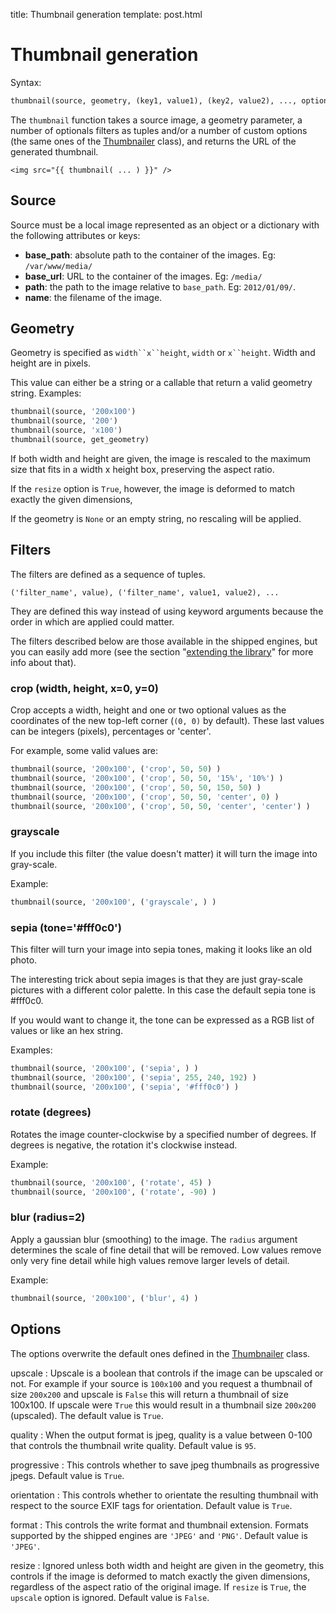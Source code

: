 title: Thumbnail generation
template: post.html


# Thumbnail generation

Syntax:

```python
thumbnail(source, geometry, (key1, value1), (key2, value2), ..., options)
```

The `thumbnail` function takes a source image, a geometry parameter, a number of optionals filters as tuples and/or a number of custom options (the same ones of the [Thumbnailer][thumbnailer] class), and returns the URL of the generated thumbnail.

```jinja
<img src="{{ thumbnail( ... ) }}" />
```


## Source

Source must be a local image represented as an object or a dictionary with the following attributes or keys:

* **base_path**: absolute path to the container of the images. Eg: `/var/www/media/`
* **base_url**: URL to the container of the images. Eg: `/media/`
* **path**: the path to the image relative to `base_path`. Eg: `2012/01/09/`.
* **name**: the filename of the image.


## Geometry

Geometry is specified as `width``x``height`, `width` or `x``height`.
Width and height are in pixels. 

This value can either be a string or a callable that return a valid geometry string. Examples:

```python
thumbnail(source, '200x100')
thumbnail(source, '200')
thumbnail(source, 'x100')
thumbnail(source, get_geometry)
```

If both width and height are given, the image is rescaled to the maximum size that fits in a width x height box, preserving the aspect ratio. 

If the `resize` option is `True`, however, the image is deformed to match exactly the given dimensions,

If the geometry is `None` or an empty string, no rescaling will be applied.


## Filters

The filters are defined as a sequence of tuples.

    ('filter_name', value), ('filter_name', value1, value2), ...

They are defined this way instead of using keyword arguments because the order in which are applied could matter.

The filters described below are those available in the shipped engines, but you can easily add more (see the section "[extending the library](extending.md#filters)" for more info about that).


### crop (width, height, x=0, y=0)

Crop accepts a width, height and one or two optional values as the coordinates of the new top-left corner (`(0, 0)` by default). These last values can be integers (pixels), percentages or 'center'.

For example, some valid values are:

```python
thumbnail(source, '200x100', ('crop', 50, 50) )
thumbnail(source, '200x100', ('crop', 50, 50, '15%', '10%') )
thumbnail(source, '200x100', ('crop', 50, 50, 150, 50) )
thumbnail(source, '200x100', ('crop', 50, 50, 'center', 0) )
thumbnail(source, '200x100', ('crop', 50, 50, 'center', 'center') )
```

### grayscale

If you include this filter (the value doesn't matter) it will turn the image into gray-scale.

Example:

```python
thumbnail(source, '200x100', ('grayscale', ) )
```

### sepia (tone='#fff0c0')

This filter will turn your image into sepia tones, making it looks like an old photo.

The interesting trick about sepia images is that they are just gray-scale pictures with a different color palette. In this case the default sepia tone is #fff0c0.

If you would want to change it, the tone can be expressed as a RGB list of values or like an hex string.

Examples:

```python
thumbnail(source, '200x100', ('sepia', ) )
thumbnail(source, '200x100', ('sepia', 255, 240, 192) )
thumbnail(source, '200x100', ('sepia', '#fff0c0') )
```

### rotate (degrees)

Rotates the image counter-clockwise by a specified number of degrees. If degrees is negative, the rotation it's clockwise instead.

Example:

```python
thumbnail(source, '200x100', ('rotate', 45) )
thumbnail(source, '200x100', ('rotate', -90) )
```

### blur (radius=2)

Apply a gaussian blur (smoothing) to the image. The `radius` argument determines the scale of fine detail that will be removed. Low values remove only very fine detail while high values remove larger levels of detail.

Example:

```python
thumbnail(source, '200x100', ('blur', 4) )
```


## Options

The options overwrite the default ones defined in the [Thumbnailer][thumbnailer] class.

upscale
:   Upscale is a boolean that controls if the image can be upscaled or not. For example if your source is `100x100` and you request a thumbnail of size `200x200` and upscale is `False` this will return a thumbnail of size 100x100. If upscale were `True` this would result in a thumbnail size `200x200` (upscaled). The default value is `True`.

quality
:   When the output format is jpeg, quality is a value between 0-100 that controls the thumbnail write quality. Default value is `95`.

progressive
:   This controls whether to save jpeg thumbnails as progressive jpegs. Default value is `True`.

orientation
:   This controls whether to orientate the resulting thumbnail with respect to the source EXIF tags for orientation. Default value is `True`.

format
:   This controls the write format and thumbnail extension. Formats supported by the shipped engines are `'JPEG'` and `'PNG'`. Default value is `'JPEG'`.

resize
:   Ignored unless both width and height are given in the geometry, this controls if the image is deformed to match exactly the given dimensions, regardless of the aspect ratio of the original image. If `resize` is `True`, the `upscale` option is ignored. Default value is `False`.


[thumbnailer]: thumbnailer.md

